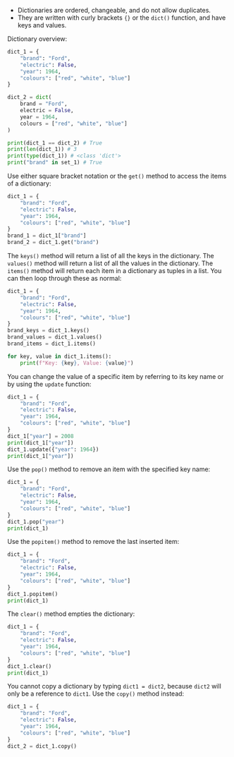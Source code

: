 * Dictionaries are ordered, changeable, and do not allow duplicates.
* They are written with curly brackets `{}` or the `dict()` function, and have keys and values.

Dictionary overview:
```python
dict_1 = {
	"brand": "Ford",
	"electric": False,
	"year": 1964,
	"colours": ["red", "white", "blue"]
}

dict_2 = dict(
	brand = "Ford",
	electric = False,
	year = 1964,
	colours = ["red", "white", "blue"]
)

print(dict_1 == dict_2) # True
print(len(dict_1)) # 3
print(type(dict_1)) # <class 'dict'>
print("brand" in set_1) # True
```

Use either square bracket notation or the `get()` method to access the items of a dictionary:
```python
dict_1 = {
	"brand": "Ford",
	"electric": False,
	"year": 1964,
	"colours": ["red", "white", "blue"]
}
brand_1 = dict_1["brand"]
brand_2 = dict_1.get("brand")
```

The `keys()` method will return a list of all the keys in the dictionary.
The `values()` method will return a list of all the values in the dictionary.
The `items()` method will return each item in a dictionary as tuples in a list.
You can then loop through these as normal:
```python
dict_1 = {
	"brand": "Ford",
	"electric": False,
	"year": 1964,
	"colours": ["red", "white", "blue"]
}
brand_keys = dict_1.keys()
brand_values = dict_1.values()
brand_items = dict_1.items()

for key, value in dict_1.items():
	print(f"Key: {key}, Value: {value}")
```

You can change the value of a specific item by referring to its key name or by using the `update` function:
```python
dict_1 = {
	"brand": "Ford",
	"electric": False,
	"year": 1964,
	"colours": ["red", "white", "blue"]
}
dict_1["year"] = 2008
print(dict_1["year"])
dict_1.update({"year": 1964})
print(dict_1["year"])
```

Use the `pop()` method to remove an item with the specified key name:
```python
dict_1 = {
	"brand": "Ford",
	"electric": False,
	"year": 1964,
	"colours": ["red", "white", "blue"]
}
dict_1.pop("year")
print(dict_1)
```

Use the `popitem()` method to remove the last inserted item:
```python
dict_1 = {
	"brand": "Ford",
	"electric": False,
	"year": 1964,
	"colours": ["red", "white", "blue"]
}
dict_1.popitem()
print(dict_1)
```

The `clear()` method empties the dictionary:
```python
dict_1 = {
	"brand": "Ford",
	"electric": False,
	"year": 1964,
	"colours": ["red", "white", "blue"]
}
dict_1.clear()
print(dict_1)
```

You cannot copy a dictionary by typing `dict1 = dict2`, because `dict2` will only be a reference to `dict1`. Use the `copy()` method instead:
```python
dict_1 = {
	"brand": "Ford",
	"electric": False,
	"year": 1964,
	"colours": ["red", "white", "blue"]
}
dict_2 = dict_1.copy()
